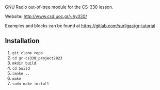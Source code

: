 
GNU Radio out-of-tree module for the CS-330 lesson.

Website: http://www.csd.uoc.gr/~hy330/

Examples and blocks can be found at https://gitlab.com/surligas/gr-tutorial

## Installation

1. `git clone repo`
2. `cd gr-cs330_project2023`
3. `mkdir build`
4. `cd build`
5. `cmake ..`
6. `make`
7. `sudo make install`
